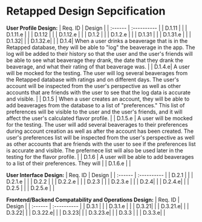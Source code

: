 # Retapped Design Sepcification

**User Profile Design:**
| Req. ID | Design |
| :------ | :---------- |
| D.1.11 |  |
| D.1.11.e |  |
| D.1.12 |  |
| D.1.12.e |  |
| D.1.2 |  |
| D.1.2.e |  |
| D.1.31 |  |
| D.1.31.e |  |
| D.1.32|  |
| D.1.32.e|  |
| D.1.4| When a user drinks a beaverage that is in the Retapped database, they will be able to "log" the beaverage in the app. The log will be added to their history so that the user and the user's friends will be able to see what beaverage they drank, the date that they drank the beaverage, and what their rating of that beaverage was. |
| D.1.4.e| A user will be mocked for the testing. The user will log several beaverages from the Retapped database with ratings and on different days. The user's account will be inspected from the user's perspective as well as other accounts that are friends with the user to see that the log data is accurate and visible. |
| D.1.5 | When a user creates an account, they will be able to add beaverages from the database to a list of "preferences." This list of preferences will be visible to the user and the user's friends, and it will affect the user's calculated flavor profile. |
| D.1.5.e | A user will be mocked for the testing. The user will add several beaverages to their preferences during account creation as well as after the account has been created. The user's preferences list will be inspected from the user's perspective as well as other accounts that are friends with the user to see if the preferences list is accurate and visible. The prefernece list will also be used later in the testing for the flavor profile.  |
| D.1.6 | A user will be able to add beaverages to a list of their preferences. They will |
| D.1.6.e |  |


**User Interface Design:**
| Req. ID | Design |
| :------ | :---------- |
| D.2.1 |  |
| D.2.1.e |  |
| D.2.2 |  |
| D.2.2.e |  |
| D.2.3 |  |
| D.2.3.e |  |
| D.2.4|  |
| D.2.4.e|  |
| D.2.5 |  |
| D.2.5.e |  |

**Frontend/Backend Compatability and Operations Design:**
| Req. ID | Design |
| :------ | :---------- |
| D.3.1 |  |
| D.3.1.e |  |
| D.3.21|  |
| D.3.21.e|  |
| D.3.22|  | 
| D.3.22.e|  |
| D.3.23|  |
| D.3.23.e|  |
| D.3.3 |  |
| D.3.3.e|  |
